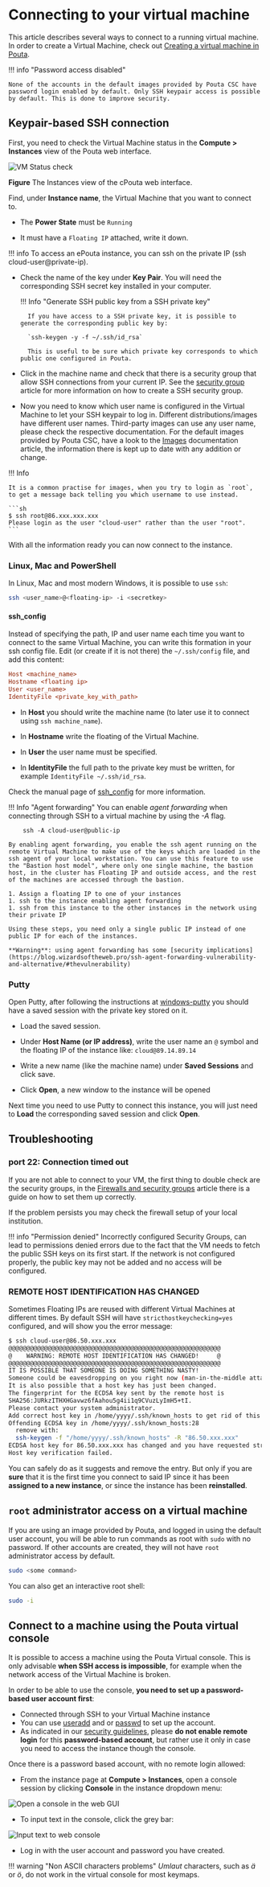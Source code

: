# Connecting to your virtual machine

This article describes several ways to connect to a running virtual machine. In order to create a Virtual Machine, check out [Creating a virtual machine in Pouta](../launch-vm-from-web-gui/).

!!! info "Password access disabled"

    None of the accounts in the default images provided by Pouta CSC have password login enabled by default. Only SSH keypair access is possible by default. This is done to improve security.

## Keypair-based SSH connection

First, you need to check the Virtual Machine status in the **Compute > Instances** view of the Pouta web interface.

![VM Status check](../../img/pouta-instance-details.png)

**Figure** The Instances view of the cPouta web interface.

Find, under **Instance name**, the Virtual Machine that you want to connect to.

* The **Power State** must be `Running`

* It must have a `Floating IP` attached, write it down.

!!! info
    To access an ePouta instance, you can ssh on the private IP (ssh cloud-user@private-ip).

* Check the name of the key under **Key Pair**. You will need the corresponding SSH secret key installed in your computer.

    !!! Info "Generate SSH public key from a SSH private key"

        If you have access to a SSH private key, it is possible to generate the corresponding public key by:

        `ssh-keygen -y -f ~/.ssh/id_rsa`

        This is useful to be sure which private key corresponds to which public one configured in Pouta.

* Click in the machine name and check that there is a security group that allow SSH connections from your current IP. See the [security group](launch-vm-from-web-gui.md#firewalls-and-security-groups) article for more information on how to create a SSH security group.

* Now you need to know which user name is configured in the Virtual Machine to let your SSH keypair to log in. Different distributions/images have different user names. Third-party images can use any user name, please check the respective documentation. For the default images provided by Pouta CSC, have a look to the [Images](./images.md#images) documentation article, the information there is kept up to date with any addition or change.

!!! Info

    It is a common practise for images, when you try to login as `root`, to get a message back telling you which username to use instead.

    ```sh
    $ ssh root@86.xxx.xxx.xxx
    Please login as the user "cloud-user" rather than the user "root".
    ```

With all the information ready you can now connect to the instance.

### Linux, Mac and PowerShell

In Linux, Mac and most modern Windows, it is possible to use `ssh`:

```sh
ssh <user_name>@<floating-ip> -i <secretkey>
```

#### ssh_config

Instead of specifying the path, IP and user name each time you want to connect to the same Virtual Machine, you can write this formation in your ssh config file. Edit (or create if it is not there) the `~/.ssh/config` file, and add this content:

```ini
Host <machine_name>
Hostname <floating ip>
User <user_name>
IdentityFile <private_key_with_path>
```

* In **Host** you should write the machine name (to later use it to connect using `ssh machine_name`).

* In **Hostname** write the floating of the Virtual Machine.

* In **User** the user name must be specified.

* In **IdentityFile** the full path to the private key must be written, for example `IdentityFile ~/.ssh/id_rsa`.

Check the manual page of [ssh_config](https://linux.die.net/man/5/ssh_config) for more information.

!!! Info "Agent forwarding"
    You can enable *agent forwarding* when connecting through SSH to a virtual machine by using the *-A* flag.

        ssh -A cloud-user@public-ip

    By enabling agent forwarding, you enable the ssh agent running on the remote Virtual Machine to make use of the keys which are loaded in the ssh agent of your local workstation. You can use this feature to use the "Bastion host model", where only one single machine, the bastion host, in the cluster has Floating IP and outside access, and the rest of the machines are accessed through the bastion.

    1. Assign a floating IP to one of your instances
    1. ssh to the instance enabling agent forwarding
    1. ssh from this instance to the other instances in the network using their private IP

    Using these steps, you need only a single public IP instead of one public IP for each of the instances.

    **Warning**: using agent forwarding has some [security implications](https://blog.wizardsoftheweb.pro/ssh-agent-forwarding-vulnerability-and-alternative/#thevulnerability)

### Putty

Open Putty, after following the instructions at [windows-putty](/cloud/pouta/launch-vm-from-web-gui/#windows-putty) you should have a saved session with the private key stored on it.

* Load the saved session.

* Under **Host Name (or IP address)**, write the user name an `@` symbol and the floating IP of the instance like: `cloud@89.14.89.14`

* Write a new name (like the machine name) under **Saved Sessions** and click save.

* Click **Open**, a new window to the instance will be opened

Next time you need to use Putty to connect this instance, you will just need to **Load** the corresponding saved session and click **Open**.

## Troubleshooting

### port 22: Connection timed out

If you are not able to connect to your VM, the first thing to double check are the security groups, in the [Firewalls and security groups](../launch-vm-from-web-gui/#firewalls-and-security-groups) article there is a guide on how to set them up correctly.

If the problem persists you may check the firewall setup of your local institution.

!!! info "Permission denied"
    Incorrectly configured Security Groups, can lead to permissions denied errors due to the fact that the VM needs to fetch the public SSH keys on its first start. If the network is not configured properly, the public key may not be added and no access will be configured.

### REMOTE HOST IDENTIFICATION HAS CHANGED

Sometimes Floating IPs are reused with different Virtual Machines at different times. By default SSH will have `stricthostkeychecking=yes` configured, and will show you the error message:

```sh
$ ssh cloud-user@86.50.xxx.xxx
@@@@@@@@@@@@@@@@@@@@@@@@@@@@@@@@@@@@@@@@@@@@@@@@@@@@@@@@@@@
@    WARNING: REMOTE HOST IDENTIFICATION HAS CHANGED!     @
@@@@@@@@@@@@@@@@@@@@@@@@@@@@@@@@@@@@@@@@@@@@@@@@@@@@@@@@@@@
IT IS POSSIBLE THAT SOMEONE IS DOING SOMETHING NASTY!
Someone could be eavesdropping on you right now (man-in-the-middle attack)!
It is also possible that a host key has just been changed.
The fingerprint for the ECDSA key sent by the remote host is
SHA256:JURkzITHXHGavwz6fAahou5g4ii1q9CVuzLyImH5+tI.
Please contact your system administrator.
Add correct host key in /home/yyyy/.ssh/known_hosts to get rid of this message.
Offending ECDSA key in /home/yyyy/.ssh/known_hosts:28
  remove with:
  ssh-keygen -f "/home/yyyy/.ssh/known_hosts" -R "86.50.xxx.xxx"
ECDSA host key for 86.50.xxx.xxx has changed and you have requested strict checking.
Host key verification failed.
```

You can safely do as it suggests and remove the entry. But only if you are **sure** that it is the first time you connect to said IP since it has been **assigned to a new instance**, or since the instance has been **reinstalled**.

## `root` administrator access on a virtual machine

If you are using an image provided by Pouta, and logged in using the default user account, you will be able to run commands as root with `sudo` with no password. If other accounts are created, they will not have `root` administrator access by default.

```sh
sudo <some command>
```

You can also get an interactive root shell:

```sh
sudo -i
```

## Connect to a machine using the Pouta virtual console

It is possible to access a machine using the Pouta Virtual console. This is only advisable **when SSH access is impossible**, for example when the network access of the Virtual Machine is broken.

In order to be able to use the console, **you need to set up a password-based user account first**:

* Connected through SSH to your Virtual Machine instance
* You can use [useradd](https://linux.die.net/man/8/useradd) and or [passwd](https://linux.die.net/man/1/passwd) to set up the account.
* As indicated in our [security guidelines](security.md#be-mindful-about-the-user-accounts-in-the-vm), please **do not enable remote login** for this **password-based account**, but rather use it only in case you need to access the instance though the console.

Once there is a password based account, with no remote login allowed:

* From the instance page at **Compute > Instances**, open a console session by clicking **Console** in the instance dropdown menu:

![Open a console in the web GUI](../../img/console-button-horizon.png)

* To input text in the console, click the grey bar:

![Input text to web console](../../img/pouta-instances-terminal.png)

* Log in with the user account and password you have created.

!!! warning "Non ASCII characters problems"
    *Umlaut* characters, such as *ä* or *ö*, do not work in the virtual
    console for most keymaps.

